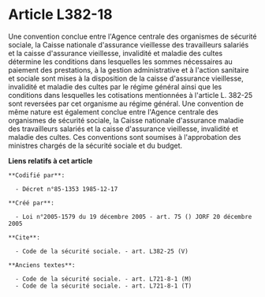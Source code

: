 # Article L382-18

Une convention conclue entre l'Agence centrale des organismes de sécurité sociale, la Caisse nationale d'assurance vieillesse
des travailleurs salariés et la caisse d'assurance vieillesse, invalidité et maladie des cultes détermine les conditions dans
lesquelles les sommes nécessaires au paiement des prestations, à la gestion administrative et à l'action sanitaire et sociale
sont mises à la disposition de la caisse d'assurance vieillesse, invalidité et maladie des cultes par le régime général ainsi
que les conditions dans lesquelles les cotisations mentionnées à l'article L. 382-25 sont reversées par cet organisme au
régime général. Une convention de même nature est également conclue entre l'Agence centrale des organismes de sécurité
sociale, la Caisse nationale d'assurance maladie des travailleurs salariés et la caisse d'assurance vieillesse, invalidité et
maladie des cultes. Ces conventions sont soumises à l'approbation des ministres chargés de la sécurité sociale et du budget.

**Liens relatifs à cet article**

	**Codifié par**:

	  - Décret n°85-1353 1985-12-17

	**Créé par**:

	  - Loi n°2005-1579 du 19 décembre 2005 - art. 75 () JORF 20 décembre 2005

	**Cite**:

	  - Code de la sécurité sociale. - art. L382-25 (V)

	**Anciens textes**:

	  - Code de la sécurité sociale. - art. L721-8-1 (M)
	  - Code de la sécurité sociale. - art. L721-8-1 (T)
